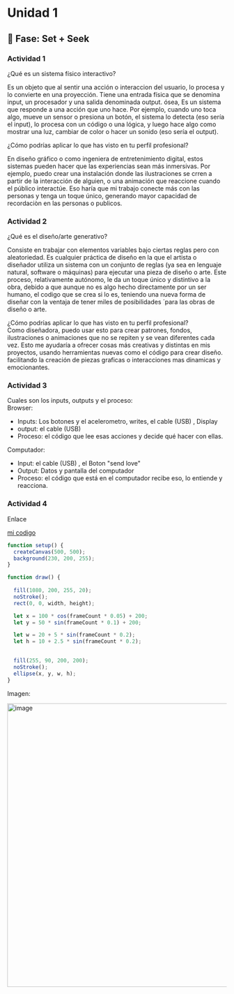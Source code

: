 # Unidad 1

## 🔎 Fase: Set + Seek

### Actividad 1

¿Qué es un sistema físico interactivo?  

   Es un objeto que al sentir una acción o interaccion del usuario, lo procesa y lo convierte en una proyección.
   Tiene una entrada física que se denomina input, un procesador y una salida denominada output. ósea, Es un sistema que responde a una acción que uno hace. Por ejemplo, cuando uno toca algo,
   mueve un sensor o presiona un botón, el sistema lo detecta (eso sería el input), lo procesa con un código o una lógica, y luego hace algo como mostrar una luz, cambiar de color o hacer un sonido (eso sería el output).
   
¿Cómo podrías aplicar lo que has visto en tu perfil profesional?  
   
En diseño gráfico o como ingeniera de entretenimiento digital, estos sistemas pueden hacer que las experiencias sean más inmersivas.
Por ejemplo, puedo crear una instalación donde las ilustraciones se crren a partir de la interacción de alguien, o una animación que reaccione cuando el público interactúe. 
Eso haría que mi trabajo conecte más con las personas y tenga un toque único, generando mayor capacidad de recordaciòn en las personas o publicos.

### Actividad 2  

¿Qué es el diseño/arte generativo? 

Consiste en trabajar con elementos variables bajo ciertas reglas pero con aleatoriedad. Es cualquier práctica de diseño en la que el artista o diseñador 
utiliza un sistema con un conjunto de reglas (ya sea en lenguaje natural, software o máquinas) para ejecutar una pieza de diseño o arte.
Este proceso, relativamente autónomo, le da un toque único y distintivo a la obra, debido a que aunque no es algo hecho directamente por un ser humano, el codigo que 
se crea si lo es, teniendo una nueva forma de diseñar con la ventaja de tener miles de posibilidades ´para las obras de diseño o arte.

¿Cómo podrías aplicar lo que has visto en tu perfil profesional?  
Como diseñadora, puedo usar esto para crear patrones, fondos, ilustraciones o animaciones que no se repiten y se vean diferentes cada vez. 
Esto me ayudaría a ofrecer cosas más creativas y distintas en mis proyectos, usando herramientas nuevas como el código para crear diseño.
facilitando la creación de piezas graficas o interacciones mas dinamicas y emocionantes.

### Actividad 3  

Cuales son los inputs, outputs y el proceso:  
Browser:  
  - Inputs: Los botones y el acelerometro, writes, el cable (USB) , Display
  - output: el cable (USB) 
  - Proceso: el código que lee esas acciones y decide qué hacer con ellas.
    
Computador:  
  - Input: el cable (USB) , el Boton "send love"
  - Output: Datos y pantalla del computador
  - Proceso: el código que está en el computador recibe eso, lo entiende y reacciona.

### Actividad 4  

Enlace  

[mi codigo](https://editor.p5js.org/mafora12/sketches/eHb6skJjE)  

```javascript
function setup() {
  createCanvas(500, 500);
  background(230, 200, 255); 
}

function draw() {
  
  fill(1080, 200, 255, 20);
  noStroke();
  rect(0, 0, width, height);

  let x = 100 * cos(frameCount * 0.05) + 200;
  let y = 50 * sin(frameCount * 0.1) + 200;

  let w = 20 + 5 * sin(frameCount * 0.2);
  let h = 10 + 2.5 * sin(frameCount * 0.2);

  
  fill(255, 90, 200, 200); 
  noStroke();
  ellipse(x, y, w, h);
}
```

Imagen:  

<img width="627" height="650" alt="image" src="https://github.com/user-attachments/assets/7c0455d1-67e7-4921-9565-fdda558ad639" />

